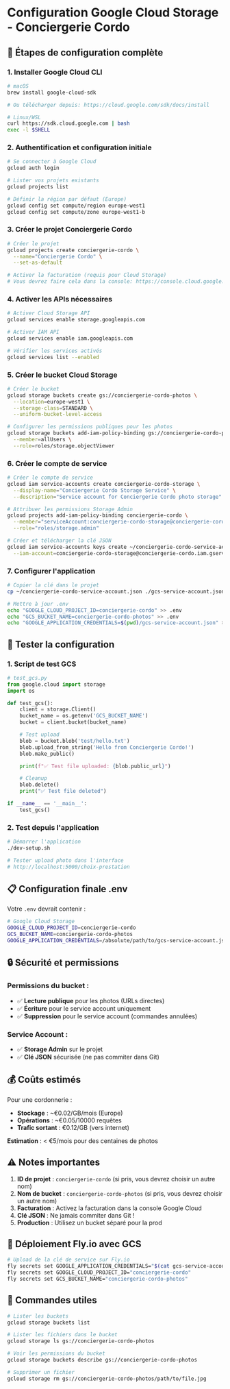 # Configuration Google Cloud Storage - Conciergerie Cordo

## 🚀 **Étapes de configuration complète**

### **1. Installer Google Cloud CLI**

```bash
# macOS
brew install google-cloud-sdk

# Ou télécharger depuis: https://cloud.google.com/sdk/docs/install

# Linux/WSL
curl https://sdk.cloud.google.com | bash
exec -l $SHELL
```

### **2. Authentification et configuration initiale**

```bash
# Se connecter à Google Cloud
gcloud auth login

# Lister vos projets existants
gcloud projects list

# Définir la région par défaut (Europe)
gcloud config set compute/region europe-west1
gcloud config set compute/zone europe-west1-b
```

### **3. Créer le projet Conciergerie Cordo**

```bash
# Créer le projet
gcloud projects create conciergerie-cordo \
  --name="Conciergerie Cordo" \
  --set-as-default

# Activer la facturation (requis pour Cloud Storage)
# Vous devrez faire cela dans la console: https://console.cloud.google.com/billing
```

### **4. Activer les APIs nécessaires**

```bash
# Activer Cloud Storage API
gcloud services enable storage.googleapis.com

# Activer IAM API
gcloud services enable iam.googleapis.com

# Vérifier les services activés
gcloud services list --enabled
```

### **5. Créer le bucket Cloud Storage**

```bash
# Créer le bucket
gcloud storage buckets create gs://conciergerie-cordo-photos \
  --location=europe-west1 \
  --storage-class=STANDARD \
  --uniform-bucket-level-access

# Configurer les permissions publiques pour les photos
gcloud storage buckets add-iam-policy-binding gs://conciergerie-cordo-photos \
  --member=allUsers \
  --role=roles/storage.objectViewer
```

### **6. Créer le compte de service**

```bash
# Créer le compte de service
gcloud iam service-accounts create conciergerie-cordo-storage \
  --display-name="Conciergerie Cordo Storage Service" \
  --description="Service account for Conciergerie Cordo photo storage"

# Attribuer les permissions Storage Admin
gcloud projects add-iam-policy-binding conciergerie-cordo \
  --member="serviceAccount:conciergerie-cordo-storage@conciergerie-cordo.iam.gserviceaccount.com" \
  --role="roles/storage.admin"

# Créer et télécharger la clé JSON
gcloud iam service-accounts keys create ~/conciergerie-cordo-service-account.json \
  --iam-account=conciergerie-cordo-storage@conciergerie-cordo.iam.gserviceaccount.com
```

### **7. Configurer l'application**

```bash
# Copier la clé dans le projet
cp ~/conciergerie-cordo-service-account.json ./gcs-service-account.json

# Mettre à jour .env
echo "GOOGLE_CLOUD_PROJECT_ID=conciergerie-cordo" >> .env
echo "GCS_BUCKET_NAME=conciergerie-cordo-photos" >> .env
echo "GOOGLE_APPLICATION_CREDENTIALS=$(pwd)/gcs-service-account.json" >> .env
```

## 🧪 **Tester la configuration**

### **1. Script de test GCS**

```python
# test_gcs.py
from google.cloud import storage
import os

def test_gcs():
    client = storage.Client()
    bucket_name = os.getenv('GCS_BUCKET_NAME')
    bucket = client.bucket(bucket_name)

    # Test upload
    blob = bucket.blob('test/hello.txt')
    blob.upload_from_string('Hello from Conciergerie Cordo!')
    blob.make_public()

    print(f"✅ Test file uploaded: {blob.public_url}")

    # Cleanup
    blob.delete()
    print("✅ Test file deleted")

if __name__ == '__main__':
    test_gcs()
```

### **2. Test depuis l'application**

```bash
# Démarrer l'application
./dev-setup.sh

# Tester upload photo dans l'interface
# http://localhost:5000/choix-prestation
```

## 📋 **Configuration finale .env**

Votre `.env` devrait contenir :

```bash
# Google Cloud Storage
GOOGLE_CLOUD_PROJECT_ID=conciergerie-cordo
GCS_BUCKET_NAME=conciergerie-cordo-photos
GOOGLE_APPLICATION_CREDENTIALS=/absolute/path/to/gcs-service-account.json
```

## 🔒 **Sécurité et permissions**

### **Permissions du bucket :**
- ✅ **Lecture publique** pour les photos (URLs directes)
- ✅ **Écriture** pour le service account uniquement
- ✅ **Suppression** pour le service account (commandes annulées)

### **Service Account :**
- ✅ **Storage Admin** sur le projet
- ✅ **Clé JSON** sécurisée (ne pas commiter dans Git)

## 💰 **Coûts estimés**

Pour une cordonnerie :
- **Stockage** : ~€0.02/GB/mois (Europe)
- **Opérations** : ~€0.05/10000 requêtes
- **Trafic sortant** : €0.12/GB (vers internet)

**Estimation** : < €5/mois pour des centaines de photos

## ⚠️ **Notes importantes**

1. **ID de projet** : `conciergerie-cordo` (si pris, vous devrez choisir un autre nom)
2. **Nom de bucket** : `conciergerie-cordo-photos` (si pris, vous devrez choisir un autre nom)
3. **Facturation** : Activez la facturation dans la console Google Cloud
4. **Clé JSON** : Ne jamais commiter dans Git !
5. **Production** : Utilisez un bucket séparé pour la prod

## 🚀 **Déploiement Fly.io avec GCS**

```bash
# Upload de la clé de service sur Fly.io
fly secrets set GOOGLE_APPLICATION_CREDENTIALS="$(cat gcs-service-account.json | base64)"
fly secrets set GOOGLE_CLOUD_PROJECT_ID="conciergerie-cordo"
fly secrets set GCS_BUCKET_NAME="conciergerie-cordo-photos"
```

## 🔧 **Commandes utiles**

```bash
# Lister les buckets
gcloud storage buckets list

# Lister les fichiers dans le bucket
gcloud storage ls gs://conciergerie-cordo-photos

# Voir les permissions du bucket
gcloud storage buckets describe gs://conciergerie-cordo-photos

# Supprimer un fichier
gcloud storage rm gs://conciergerie-cordo-photos/path/to/file.jpg
```